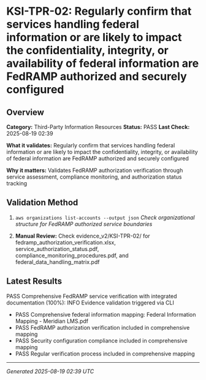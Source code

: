 # KSI-TPR-02: Regularly confirm that services handling federal information or are likely to impact the confidentiality, integrity, or availability of federal information are FedRAMP authorized and securely configured

## Overview

**Category:** Third-Party Information Resources
**Status:** PASS
**Last Check:** 2025-08-19 02:39

**What it validates:** Regularly confirm that services handling federal information or are likely to impact the confidentiality, integrity, or availability of federal information are FedRAMP authorized and securely configured

**Why it matters:** Validates FedRAMP authorization verification through service assessment, compliance monitoring, and authorization status tracking

## Validation Method

1. `aws organizations list-accounts --output json`
   *Check organizational structure for FedRAMP authorized service boundaries*

2. **Manual Review:** Check evidence_v2/KSI-TPR-02/ for fedramp_authorization_verification.xlsx, service_authorization_status.pdf, compliance_monitoring_procedures.pdf, and federal_data_handling_matrix.pdf

## Latest Results

PASS Comprehensive FedRAMP service verification with integrated documentation (100%): INFO Evidence validation triggered via CLI
- PASS Comprehensive federal information mapping: Federal Information Mapping - Meridian LMS.pdf
- PASS FedRAMP authorization verification included in comprehensive mapping
- PASS Security configuration compliance included in comprehensive mapping
- PASS Regular verification process included in comprehensive mapping

---
*Generated 2025-08-19 02:39 UTC*